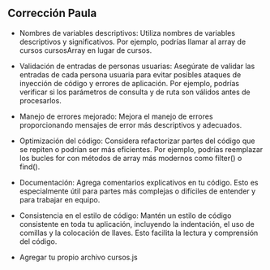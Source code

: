 ## Corrección Paula

- Nombres de variables descriptivos: Utiliza nombres de variables descriptivos y significativos. Por ejemplo, podrías llamar al array de cursos cursosArray en lugar de cursos.

- Validación de entradas de personas usuarias: Asegúrate de validar las entradas de cada persona usuaria para evitar posibles ataques de inyección de código y errores de aplicación. Por ejemplo, podrías verificar si los parámetros de consulta y de ruta son válidos antes de procesarlos.

- Manejo de errores mejorado: Mejora el manejo de errores proporcionando mensajes de error más descriptivos y adecuados. 

- Optimización del código: Considera refactorizar partes del código que se repiten o podrían ser más eficientes. Por ejemplo, podrías reemplazar los bucles for con métodos de array más modernos como filter() o find().

- Documentación: Agrega comentarios explicativos en tu código. Esto es especialmente útil para partes más complejas o difíciles de entender y para trabajar en equipo.

- Consistencia en el estilo de código: Mantén un estilo de código consistente en toda tu aplicación, incluyendo la indentación, el uso de comillas y la colocación de llaves. Esto facilita la lectura y comprensión del código.

- Agregar tu propio archivo cursos.js
